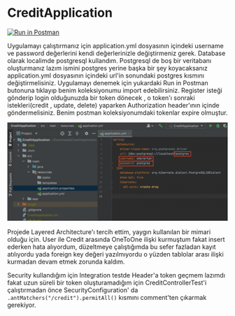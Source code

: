 # CreditApplication

[![Run in Postman](https://run.pstmn.io/button.svg)](https://app.getpostman.com/run-collection/8c4c066db97afaf13ff1?action=collection%2Fimport)

Uygulamayı çalıştırmanız için application.yml dosyasının içindeki username ve password değerlerini kendi değerlerinizle değiştirmeniz gerek. Database olarak localimde postgresql kullandım. Postgresql de boş bir veritabanı oluşturmanız lazım ismini postgres yerine başka bir şey koyacaksanız application.yml dosyasının içindeki url'in sonundaki postgres kısmını değiştirmelisiniz. Uygulamayı denemek için yukardaki Run in Postman butonuna tıklayıp benim koleksiyonumu import edebilirsiniz. Register isteği gönderip login olduğunuzda bir token dönecek , o token'ı sonraki istekleri(credit , update, delete) yaparken Authorization header'ının içinde göndermelisiniz. Benim postman koleksiyonumdaki tokenlar expire olmuştur. 

![](https://github.com/merfrk/CreditApplication/blob/master/appyaml.png)

Projede Layered Architecture'ı tercih ettim, yaygın kullanılan bir mimari olduğu için. User ile Credit arasında OneToOne ilişki kurmuştum fakat insert ederken hata alıyordum, düzeltmeye çalıştığımda bu sefer fazladan kayıt atılıyordu yada foreign key değeri yazılmıyordu o yüzden tablolar arası ilişki kurmadan devam etmek zorunda kaldım.

Security kullandığım için  Integration testde Header'a token geçmem lazımdı fakat uzun süreli bir token oluşturamadığım için CreditControllerTest'i çalıştırmadan önce SecurityConfiguration' da ```.antMatchers("/credit").permitAll()``` kısmını comment'ten çıkarmak gerekiyor.
